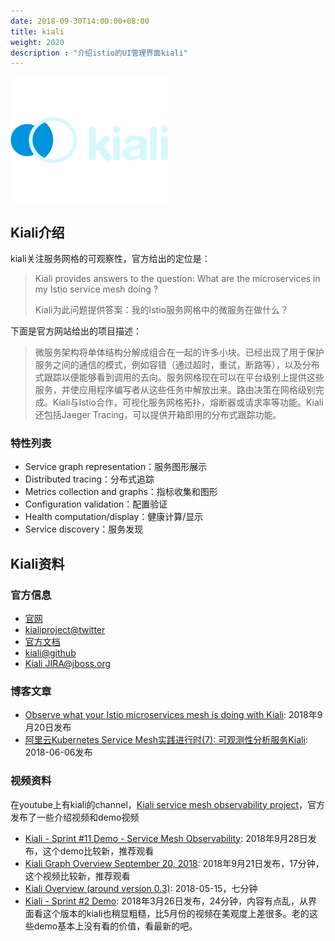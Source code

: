 ```yaml
---
date: 2018-09-30T14:00:00+08:00
title: kiali
weight: 2020
description : "介绍istio的UI管理界面kiali"
---
```


![](images/logo-header-light.svg)

## Kiali介绍

kiali关注服务网格的可观察性，官方给出的定位是：

>Kiali provides answers to the question: What are the microservices in my Istio service mesh doing ?
>
>Kiali为此问题提供答案：我的Istio服务网格中的微服务在做什么？

下面是官方网站给出的项目描述：

> 微服务架构将单体结构分解成组合在一起的许多小块。已经出现了用于保护服务之间的通信的模式，例如容错（通过超时，重试，断路等），以及分布式跟踪以便能够看到调用的去向。服务网格现在可以在平台级别上提供这些服务，并使应用程序编写者从这些任务中解放出来。路由决策在网格级别完成。Kiali与Istio合作，可视化服务网格拓扑，熔断器或请求率等功能。Kiali还包括Jaeger Tracing，可以提供开箱即用的分布式跟踪功能。

### 特性列表

- Service graph representation：服务图形展示
- Distributed tracing：分布式追踪
- Metrics collection and graphs：指标收集和图形
- Configuration validation：配置验证
- Health computation/display：健康计算/显示
- Service discovery：服务发现

## Kiali资料

### 官方信息

- [官网](https://www.kiali.io/)
- [kialiproject@twitter](https://twitter.com/kialiproject)
- [官方文档](https://www.kiali.io/documentation/)
- [kiali@github](https://github.com/kiali/kiali)
- [Kiali JIRA@jboss.org](https://docs.jboss.org/display/KIALI/Kiali+-+Service+Mesh+Observability)

### 博客文章

- [Observe what your Istio microservices mesh is doing with Kiali](https://developers.redhat.com/blog/2018/09/20/istio-mesh-visibility-with-kiali/): 2018年9月20日发布
- [阿里云Kubernetes Service Mesh实践进行时(7): 可观测性分析服务Kiali](https://yq.aliyun.com/articles/599921): 2018-06-06发布

### 视频资料

在youtube上有kiali的channel，[Kiali service mesh observability project](https://www.youtube.com/channel/UCcm2NzDN_UCZKk2yYmOpc5w/videos)，官方发布了一些介绍视频和demo视频

- [Kiali - Sprint #11 Demo - Service Mesh Observability](https://www.youtube.com/watch?v=MI2MipfKCsA): 2018年9月28日发布，这个demo比较新，推荐观看
- [Kiali Graph Overview September 20, 2018](https://www.youtube.com/watch?v=Jow5OFGbAac): 2018年9月21日发布，17分钟，这个视频比较新，推荐观看
- [Kiali Overview (around version 0.3)](https://www.youtube.com/watch?v=8HZlDGURzLc): 2018-05-15，七分钟
- [Kiali - Sprint #2 Demo](https://www.youtube.com/watch?v=5TbyY2y-bZ8): 2018年3月26日发布，24分钟，内容有点乱，从界面看这个版本的kiali也稍显粗糙，比5月份的视频在美观度上差很多。老的这些demo基本上没有看的价值，看最新的吧。